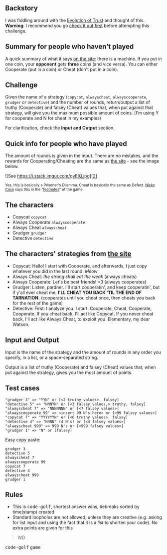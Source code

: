 ## Backstory
I was fiddling around with the [Evolution of Trust][1] and thought of this.<br>**Warning**: I recommend you go [check it out first][1] before attempting this challenge.

## Summary for people who haven’t played
A quick summary of what it says [on the site][1]: there is a machine. If you put in one coin, your **opponent** gets **three** coins (and vice versa). You can either Cooperate (put in a coin) or Cheat (don't put in a coin).

## Challenge
Given the name of a strategy (`copycat`, `alwayscheat`, `alwayscooperate`, `grudger` or `detective`) and the number of rounds, return/output a list of truthy (Cooperate) and falsey (Cheat) values that, when put against that strategy, will give you the maximum possible amount of coins. (I'm using Y for cooperate and N for cheat in my examples)

For clarification, check the **Input and Output** section.

## Quick info for people who have played
The amount of rounds is given in the input. There are no mistakes, and the rewards for Cooperating/Cheating are the same as [the site][1] - see the image below.

![See https://i.stack.imgur.com/qyEIQ.jpg][2]

<sub>Yes, this is basically a Prisoner's Dilemma. Cheat is basically the same as Defect. [Nicky Case] says this in the “[feetnotes]” of the game.</sub>

## The characters
 * Copycat `copycat`
 * Always Cooperate `alwayscooperate`
 * Always Cheat `alwayscheat`
 * Grudger `grudger`
 * Detective `detective`

## The characters' strategies from [the site][1]
* Copycat: Hello! I start with Cooperate, and afterwards, I just copy whatever you did in the last round. *Meow*
* Always Cheat: *the strong shall eat the weak* (always cheats)
* Always Cooperate: Let's be best friends! <3 (always cooperates)
* Grudger: Listen, pardner. I'll start cooperatin', and keep cooperatin', but if y'all ever cheat me, **I'LL CHEAT YOU BACK 'TIL THE END OF TARNATION.** (cooperates until you cheat once, then cheats you back for the rest of the game)
* Detective: First: I analyze you. I start: Cooperate, Cheat, Cooperate, Cooperate. If you cheat back, I'll act like Copycat. If you never cheat back, I'll act like Always Cheat, to exploit you. Elementary, my dear Watson.

## Input and Output
Input is the name of the strategy and the amount of rounds in any order you specify, in a list, or a space-separated string.

Output is a list of truthy (Cooperate) and falsey (Cheat) values that, when put against the strategy, gives you the most amount of points.

## Test cases

```
"grudger 3" => "YYN" or [<2 truthy values>, falsey]
"detective 5" => "NNNYN" or [<3 falsey values,> truthy, falsey]
"alwayscheat 7" => "NNNNNNN" or [<7 falsey values>]
"alwayscooperate 99" => <insert 99 N's here> or [<99 falsey values>]
"copycat 7" => "YYYYYYN" or [<6 truthy values>, falsey]
"detective 4" => "NNNN" (4 N's) or [<4 falsey values>]
"alwayscheat 999" => 999 N's or [<999 falsey values>]
"grudger 1" => "N" or [falsey]
```

Easy copy paste:

```
grudger 3
detective 5
alwayscheat 7
alwayscooperate 99
copycat 7
detective 4
alwayscheat 999
grudger 1
```

## Rules
* This is <kbd>code-golf</kbd>, shortest answer wins, tiebreaks sorted by time(stamp) created
* Standard loopholes are not allowed, unless they are creative (e.g. asking for list input and using the fact that it is a *list* to shorten your code). No extra points are given for this

> WD

<kbd>code-golf</kbd> <kbd>game</kbd>

  [1]: https://ncase.me/trust "*trust* me, this is a tooltip (pun intended)"
  [2]: https://i.stack.imgur.com/qyEIQ.jpg
  [Nicky Case]: http://ncase.me/
  [feetnotes]: https://ncase.me/trust/notes/
